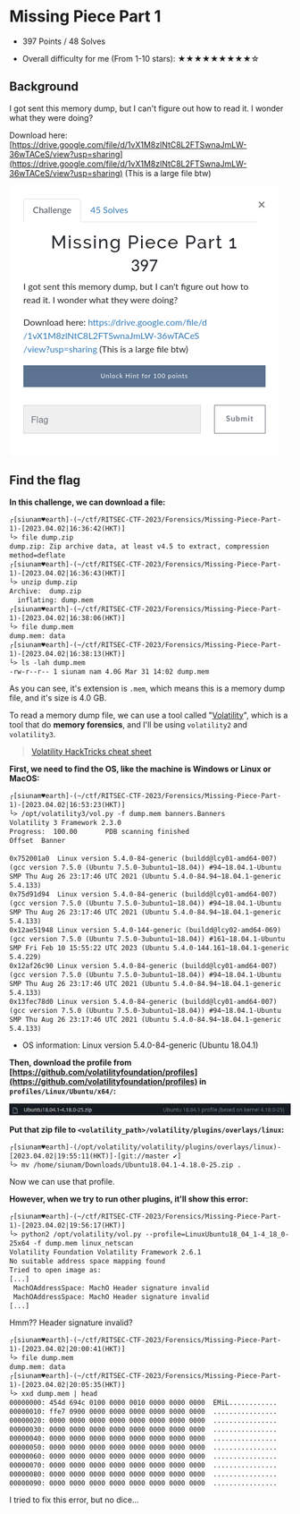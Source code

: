 # Missing Piece Part 1

- 397 Points / 48 Solves

- Overall difficulty for me (From 1-10 stars): ★★★★★★★★★☆

## Background

I got sent this memory dump, but I can't figure out how to read it. I wonder what they were doing?

Download here: [https://drive.google.com/file/d/1vX1M8zlNtC8L2FTSwnaJmLW-36wTACeS/view?usp=sharing](https://drive.google.com/file/d/1vX1M8zlNtC8L2FTSwnaJmLW-36wTACeS/view?usp=sharing) (This is a large file btw)

![](https://raw.githubusercontent.com/siunam321/CTF-Writeups/main/RITSEC-CTF-2023/images/Pasted%20image%2020230402163624.png)

## Find the flag

**In this challenge, we can download a file:**
```shell
┌[siunam♥earth]-(~/ctf/RITSEC-CTF-2023/Forensics/Missing-Piece-Part-1)-[2023.04.02|16:36:42(HKT)]
└> file dump.zip                                                           
dump.zip: Zip archive data, at least v4.5 to extract, compression method=deflate
┌[siunam♥earth]-(~/ctf/RITSEC-CTF-2023/Forensics/Missing-Piece-Part-1)-[2023.04.02|16:36:43(HKT)]
└> unzip dump.zip        
Archive:  dump.zip
  inflating: dump.mem                
┌[siunam♥earth]-(~/ctf/RITSEC-CTF-2023/Forensics/Missing-Piece-Part-1)-[2023.04.02|16:38:06(HKT)]
└> file dump.mem 
dump.mem: data
┌[siunam♥earth]-(~/ctf/RITSEC-CTF-2023/Forensics/Missing-Piece-Part-1)-[2023.04.02|16:38:13(HKT)]
└> ls -lah dump.mem 
-rw-r--r-- 1 siunam nam 4.0G Mar 31 14:02 dump.mem
```

As you can see, it's extension is `.mem`, which means this is a memory dump file, and it's size is 4.0 GB.

To read a memory dump file, we can use a tool called "[Volatility](https://www.volatilityfoundation.org/)", which is a tool that do **memory forensics**, and I'll be using `volatility2` and `volatility3`.

> [Volatility HackTricks cheat sheet](https://book.hacktricks.xyz/generic-methodologies-and-resources/basic-forensic-methodology/memory-dump-analysis/volatility-cheatsheet)

**First, we need to find the OS, like the machine is Windows or Linux or MacOS:**
```shell
┌[siunam♥earth]-(~/ctf/RITSEC-CTF-2023/Forensics/Missing-Piece-Part-1)-[2023.04.02|16:53:23(HKT)]
└> /opt/volatility3/vol.py -f dump.mem banners.Banners  
Volatility 3 Framework 2.3.0
Progress:  100.00		PDB scanning finished                  
Offset	Banner

0x752001a0	Linux version 5.4.0-84-generic (buildd@lcy01-amd64-007) (gcc version 7.5.0 (Ubuntu 7.5.0-3ubuntu1~18.04)) #94~18.04.1-Ubuntu SMP Thu Aug 26 23:17:46 UTC 2021 (Ubuntu 5.4.0-84.94~18.04.1-generic 5.4.133)
0x75d91d94	Linux version 5.4.0-84-generic (buildd@lcy01-amd64-007) (gcc version 7.5.0 (Ubuntu 7.5.0-3ubuntu1~18.04)) #94~18.04.1-Ubuntu SMP Thu Aug 26 23:17:46 UTC 2021 (Ubuntu 5.4.0-84.94~18.04.1-generic 5.4.133)
0x12ae51948	Linux version 5.4.0-144-generic (buildd@lcy02-amd64-069) (gcc version 7.5.0 (Ubuntu 7.5.0-3ubuntu1~18.04)) #161~18.04.1-Ubuntu SMP Fri Feb 10 15:55:22 UTC 2023 (Ubuntu 5.4.0-144.161~18.04.1-generic 5.4.229)
0x12af26c90	Linux version 5.4.0-84-generic (buildd@lcy01-amd64-007) (gcc version 7.5.0 (Ubuntu 7.5.0-3ubuntu1~18.04)) #94~18.04.1-Ubuntu SMP Thu Aug 26 23:17:46 UTC 2021 (Ubuntu 5.4.0-84.94~18.04.1-generic 5.4.133)
0x13fec78d0	Linux version 5.4.0-84-generic (buildd@lcy01-amd64-007) (gcc version 7.5.0 (Ubuntu 7.5.0-3ubuntu1~18.04)) #94~18.04.1-Ubuntu SMP Thu Aug 26 23:17:46 UTC 2021 (Ubuntu 5.4.0-84.94~18.04.1-generic 5.4.133)
```

- OS information: Linux version 5.4.0-84-generic (Ubuntu 18.04.1)

**Then, download the profile from [https://github.com/volatilityfoundation/profiles](https://github.com/volatilityfoundation/profiles) in `profiles/Linux/Ubuntu/x64/`:**

![](https://raw.githubusercontent.com/siunam321/CTF-Writeups/main/RITSEC-CTF-2023/images/Pasted%20image%2020230402200350.png)

**Put that zip file to `<volatility_path>/volatility/plugins/overlays/linux`:**
```shell
┌[siunam♥earth]-(/opt/volatility/volatility/plugins/overlays/linux)-[2023.04.02|19:55:11(HKT)]-[git://master ✔]
└> mv /home/siunam/Downloads/Ubuntu18.04.1-4.18.0-25.zip .
```

Now we can use that profile.

**However, when we try to run other plugins, it'll show this error:**
```shell
┌[siunam♥earth]-(~/ctf/RITSEC-CTF-2023/Forensics/Missing-Piece-Part-1)-[2023.04.02|19:56:17(HKT)]
└> python2 /opt/volatility/vol.py --profile=LinuxUbuntu18_04_1-4_18_0-25x64 -f dump.mem linux_netscan
Volatility Foundation Volatility Framework 2.6.1
No suitable address space mapping found
Tried to open image as:
[...]
 MachOAddressSpace: MachO Header signature invalid
 MachOAddressSpace: MachO Header signature invalid
[...]
```

Hmm?? Header signature invalid?

```shell
┌[siunam♥earth]-(~/ctf/RITSEC-CTF-2023/Forensics/Missing-Piece-Part-1)-[2023.04.02|20:00:41(HKT)]
└> file dump.mem
dump.mem: data
┌[siunam♥earth]-(~/ctf/RITSEC-CTF-2023/Forensics/Missing-Piece-Part-1)-[2023.04.02|20:05:35(HKT)]
└> xxd dump.mem | head
00000000: 454d 694c 0100 0000 0010 0000 0000 0000  EMiL............
00000010: ffe7 0900 0000 0000 0000 0000 0000 0000  ................
00000020: 0000 0000 0000 0000 0000 0000 0000 0000  ................
00000030: 0000 0000 0000 0000 0000 0000 0000 0000  ................
00000040: 0000 0000 0000 0000 0000 0000 0000 0000  ................
00000050: 0000 0000 0000 0000 0000 0000 0000 0000  ................
00000060: 0000 0000 0000 0000 0000 0000 0000 0000  ................
00000070: 0000 0000 0000 0000 0000 0000 0000 0000  ................
00000080: 0000 0000 0000 0000 0000 0000 0000 0000  ................
00000090: 0000 0000 0000 0000 0000 0000 0000 0000  ................
```

I tried to fix this error, but no dice...
